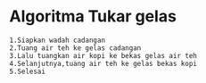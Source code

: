 # Algoritma Tukar gelas
```
1.Siapkan wadah cadangan 
2.Tuang air teh ke gelas cadangan 
3.Lalu tuangkan air kopi ke bekas gelas air teh
4.Selanjutnya,tuang air teh ke gelas bekas kopi 
5.Selesai
```
